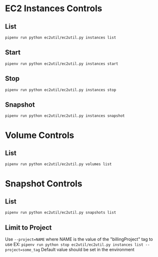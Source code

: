 # EC2 Instances Controls
## List
`pipenv run python ec2util/ec2util.py instances list`

## Start
`pipenv run python ec2util/ec2util.py instances start`

## Stop
`pipenv run python ec2util/ec2util.py instances stop`

## Snapshot
`pipenv run python ec2util/ec2util.py instances snapshot`

# Volume Controls
## List
`pipenv run python ec2util/ec2util.py volumes list`

# Snapshot Controls
## List
`pipenv run python ec2util/ec2util.py snapshots list`

## Limit to Project
Use `--project=NAME` where NAME is the value of the "billingProject" tag to use
EX: `pipenv run python stop ec2util/ec2util.py instances list --project=some_tag`
Default value should be set in the environment

